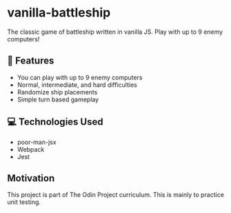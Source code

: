 # vanilla-battleship
The classic game of battleship written in vanilla JS. Play with up to 9 enemy computers!

## :rocket: Features
- You can play with up to 9 enemy computers
- Normal, intermediate, and hard difficulties
- Randomize ship placements
- Simple turn based gameplay

## 💻 Technologies Used
- poor-man-jsx
- Webpack
- Jest

## Motivation
This project is part of The Odin Project curriculum. This is mainly to practice unit testing.
